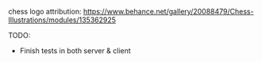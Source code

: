 chess logo attribution: https://www.behance.net/gallery/20088479/Chess-Illustrations/modules/135362925

TODO:

- Finish tests in both server & client
